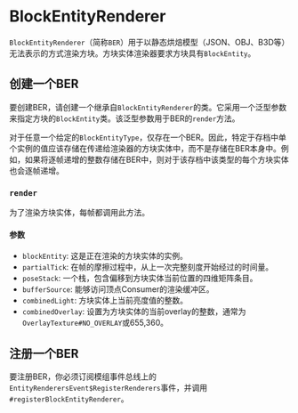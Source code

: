 BlockEntityRenderer
===================

`BlockEntityRenderer`（简称`BER`）用于以静态烘焙模型（JSON、OBJ、B3D等）无法表示的方式渲染方块。方块实体渲染器要求方块具有`BlockEntity`。

创建一个BER
----------

要创建BER，请创建一个继承自`BlockEntityRenderer`的类。它采用一个泛型参数来指定方块的`BlockEntity`类。该泛型参数用于BER的`render`方法。

对于任意一个给定的`BlockEntityType`，仅存在一个BER。因此，特定于存档中单个实例的值应该存储在传递给渲染器的方块实体中，而不是存储在BER本身中。例如，如果将逐帧递增的整数存储在BER中，则对于该存档中该类型的每个方块实体也会逐帧递增。

### `render`

为了渲染方块实体，每帧都调用此方法。

#### 参数
* `blockEntity`: 这是正在渲染的方块实体的实例。
* `partialTick`: 在帧的摩擦过程中，从上一次完整刻度开始经过的时间量。
* `poseStack`: 一个栈，包含偏移到方块实体当前位置的四维矩阵条目。
* `bufferSource`: 能够访问顶点Consumer的渲染缓冲区。
* `combinedLight`: 方块实体上当前亮度值的整数。
* `combinedOverlay`: 设置为方块实体的当前overlay的整数，通常为`OverlayTexture#NO_OVERLAY`或655,360。

注册一个BER
----------

要注册BER，你必须订阅模组事件总线上的`EntityRenderersEvent$RegisterRenderers`事件，并调用`#registerBlockEntityRenderer`。
